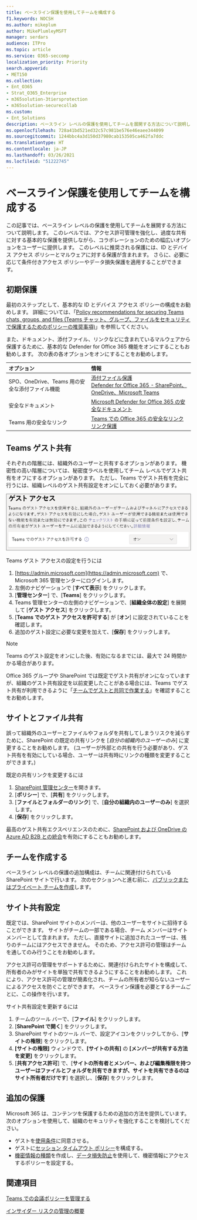 ```yaml
---
title: ベースライン保護を使用してチームを構成する
f1.keywords: NOCSH
ms.author: mikeplum
author: MikePlumleyMSFT
manager: serdars
audience: ITPro
ms.topic: article
ms.service: O365-seccomp
localization_priority: Priority
search.appverid:
- MET150
ms.collection:
- Ent_O365
- Strat_O365_Enterprise
- m365solution-3tiersprotection
- m365solution-securecollab
ms.custom:
- Ent_Solutions
description: ベースライン レベルの保護を使用してチームを展開する方法について説明します。
ms.openlocfilehash: 728a41bd521ed32c57c981be576e46eaee344099
ms.sourcegitcommit: 1244bbc4a3d150d37980cab153505ca462fa7ddc
ms.translationtype: HT
ms.contentlocale: ja-JP
ms.lasthandoff: 03/26/2021
ms.locfileid: "51222745"
---
```

# <a name="configure-teams-with-baseline-protection"></a>ベースライン保護を使用してチームを構成する

この記事では、ベースライン レベルの保護を使用してチームを展開する方法について説明します。 このレベルでは、アクセス許可管理を強化し、過度な共有に対する基本的な保護を提供しながら、コラボレーションのための幅広いオプションをユーザーに提供します。 このレベルに推奨される保護には、ID とデバイス アクセス ポリシーとマルウェアに対する保護が含まれます。 さらに、必要に応じて条件付きアクセス ポリシーやデータ損失保護を適用することができます。

## <a name="initial-protections"></a>初期保護

最初のステップとして、基本的な ID とデバイス アクセス ポリシーの構成をお勧めします。 詳細については、「[Policy recommendations for securing Teams chats, groups, and files (Teams チャット、グループ、ファイルをセキュリティで保護するためのポリシーの推奨事項)](../security/office-365-security/teams-access-policies.md)」を参照してください。

また、ドキュメント、添付ファイル、リンクなどに含まれているマルウェアから保護するために、基本的な Defender for Office 365 機能をオンにすることもお勧めします。 次の表の各オプションをオンにすることをお勧めします。

|オプション|情報|
|:------|:-----------|
|SPO、OneDrive、Teams 用の安全な添付ファイル機能|[添付ファイル保護](../security/office-365-security/safe-attachments.md)<br>[Defender for Office 365 - SharePoint、OneDrive、Microsoft Teams](../security/office-365-security/mdo-for-spo-odb-and-teams.md)|
|安全なドキュメント|[Microsoft Defender for Office 365 の安全なドキュメント](../security/office-365-security/safe-docs.md)|
|Teams 用の安全なリンク|[Teams での Office 365 の安全なリンク](../security/office-365-security/safe-links.md)<br>[リンク保護](../security/office-365-security/safe-links.md)|

## <a name="teams-guest-sharing"></a>Teams ゲスト共有

それぞれの階層には、組織外のユーザーと共有するオプションがあります。 機密性の高い階層については、秘密度ラベルを使用してチーム レベルでゲスト共有をオフにするオプションがあります。 ただし、Teams でゲスト共有を完全に行うには、組織レベルのゲスト共有設定をオンにしておく必要があります。

![Teams ゲスト アクセスのトグルのスクリーンショット](../media/teams-guest-access-toggle-on.png)

Teams ゲスト アクセスの設定を行うには

1. [https://admin.microsoft.com](https://admin.microsoft.com) で、Microsoft 365 管理センターにログインします。
2. 左側のナビゲーションで [**すべて表示**] をクリックします。
3. [**管理センター**] で、[**Teams**] をクリックします。
4. Teams 管理センターの左側のナビゲーションで、[**組織全体の設定**] を展開して [**ゲスト アクセス**] をクリックします。
5. [**Teams でのゲスト アクセスを許可する**] が [**オン**] に設定されていることを確認します。
6. 追加のゲスト設定に必要な変更を加えて、[**保存**] をクリックします。

> [!NOTE]
> Teams のゲスト設定をオンにした後、有効になるまでには、最大で 24 時間かかる場合があります。

Office 365 グループや SharePoint では既定でゲスト共有がオンになっていますが、組織のゲスト共有設定を以前変更したことがある場合には、Teams でゲスト共有が利用できるように「[チームでゲストと共同で作業する](./collaborate-as-team.md)」を確認することをお勧めします。

## <a name="site-and-file-sharing"></a>サイトとファイル共有

誤って組織外のユーザーとファイルやフォルダを共有してしまうリスクを減らすために、SharePoint の既定の共有リンクを [*自分の組織内のユーザーのみ*] に変更することをお勧めします。 (ユーザーが外部との共有を行う必要があり、ゲスト共有を有効にしている場合、ユーザーは共有時にリンクの種類を変更することができます。)

既定の共有リンクを変更するには
1. [SharePoint 管理センター](https://admin.microsoft.com/sharepoint)を開きます。
2. [**ポリシー**] で、[**共有**] をクリックします。
3. [**ファイルとフォルダーのリンク**] で、[**自分の組織内のユーザーのみ**] を選択します。
4. [**保存**] をクリックします。

最高のゲスト共有エクスペリエンスのために、[SharePoint および OneDrive の Azure AD B2B との統合](/sharepoint/sharepoint-azureb2b-integration-preview)を有効にすることもお勧めします。

## <a name="create-a-team"></a>チームを作成する

ベースライン レベルの保護の追加構成は、チームに関連付けられている SharePoint サイトで行います。 次のセクションへと進む前に、[パブリックまたはプライベート チームを作成](https://support.office.com/article/174adf5f-846b-4780-b765-de1a0a737e2b)します。

## <a name="site-sharing-settings"></a>サイト共有設定

既定では、SharePoint サイトのメンバーは、他のユーザーをサイトに招待することができます。 サイトがチームの一部である場合、チーム メンバーはサイト メンバーとして含まれます。 ただし、直接サイトに追加されたユーザーは、残りのチームにはアクセスできません。 そのため、アクセス許可の管理はチームを通してのみ行うことをお勧めします。

アクセス許可の管理をサポートするために、関連付けられたサイトを構成して、所有者のみがサイトを単独で共有できるようにすることをお勧めします。 これにより、アクセス許可の管理が簡素化され、チームの所有者が知らないユーザーによるアクセスを防ぐことができます。 ベースライン保護を必要とするチームごとに、この操作を行います。

サイト共有設定を更新するには
1. チームのツール バーで、[**ファイル**] をクリックします。
2. [**SharePoint で開く**] をクリックします。
3. SharePoint サイトのツール バーで、設定アイコンをクリックしてから、[**サイトの権限**] をクリックします。
4. **[サイトの権限]** ウィンドウで、**[サイトの共有]** の **[メンバーが共有する方法を変更]** をクリックします。
5. [**共有アクセス許可**] で、[**サイトの所有者とメンバー、および編集権限を持つユーザーはファイルとフォルダを共有できますが、サイトを共有できるのはサイト所有者だけです**] を選択し、[**保存**] をクリックします。

## <a name="additional-protections"></a>追加の保護

Microsoft 365 は、コンテンツを保護するための追加の方法を提供しています。 次のオプションを使用して、組織のセキュリティを強化することを検討してください。

- ゲストを[使用条件](/azure/active-directory/conditional-access/terms-of-use)に同意させる。
- ゲストに[セッション タイムアウト ポリシー](/azure/active-directory/conditional-access/howto-conditional-access-session-lifetime)を構成する。
- [機密情報の種類](../compliance/sensitive-information-type-learn-about.md)を作成し、[データ損失防止](../compliance/data-loss-prevention-policies.md)を使用して、機密情報にアクセスするポリシーを設定する。

## <a name="see-also"></a>関連項目

[Teams での会議ポリシーを管理する](/microsoftteams/meeting-policies-in-teams)

[インサイダー リスクの管理の概要](../compliance/insider-risk-management-configure.md)